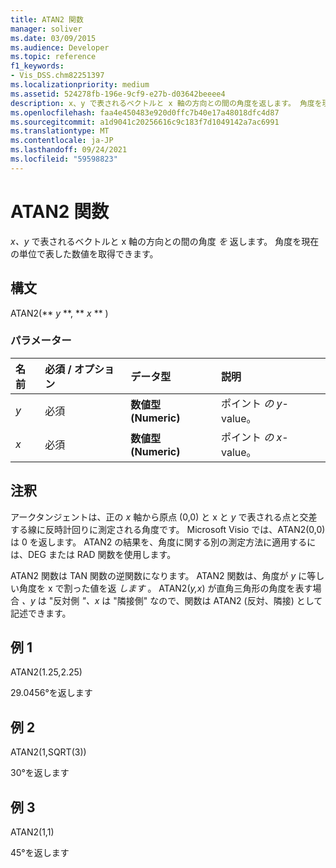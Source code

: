 ```yaml
---
title: ATAN2 関数
manager: soliver
ms.date: 03/09/2015
ms.audience: Developer
ms.topic: reference
f1_keywords:
- Vis_DSS.chm82251397
ms.localizationpriority: medium
ms.assetid: 524278fb-196e-9cf9-e27b-d03642beeee4
description: x、y で表されるベクトルと x 軸の方向との間の角度を返します。 角度を現在の単位で表した数値を取得できます。
ms.openlocfilehash: faa4e450483e920d0ffc7b40e17a48018dfc4d87
ms.sourcegitcommit: a1d9041c20256616c9c183f7d1049142a7ac6991
ms.translationtype: MT
ms.contentlocale: ja-JP
ms.lasthandoff: 09/24/2021
ms.locfileid: "59598823"
---
```

# <a name="atan2-function"></a>ATAN2 関数

*x、y* で表されるベクトルと x 軸の方向との間の角度 *を* 返します。 角度を現在の単位で表した数値を取得できます。 
  
## <a name="syntax"></a>構文

ATAN2(** *y* **, ** *x* ** ) 
  
### <a name="parameters"></a>パラメーター

|**名前**|**必須 / オプション**|**データ型**|**説明**|
|:-----|:-----|:-----|:-----|
| _y_ <br/> |必須  <br/> |**数値型 (Numeric)** <br/> |ポイント  _の y_-value。  <br/> |
| _x_ <br/> |必須  <br/> |**数値型 (Numeric)** <br/> |ポイント  _の x_-value。  <br/> |
   
## <a name="remarks"></a>注釈

アークタンジェントは、正の *x* 軸から原点 (0,0) と x と *y* で表される点と交差する線に反時計回りに測定される角度です。 Microsoft Visio では、ATAN2(0,0) は 0 を返します。 ATAN2 の結果を、角度に関する別の測定方法に適用するには、DEG または RAD 関数を使用します。 
  
ATAN2 関数は TAN 関数の逆関数になります。 ATAN2 関数は、角度が  *y*  に等しい角度を x で割った値を返  *します*  。 ATAN2(*y,x*) が直角三角形の角度を表す場合  *、y*  は "反対側  *"、x*  は "隣接側" なので、関数は ATAN2 (反対、隣接) として記述できます。 
  
## <a name="example-1"></a>例 1

ATAN2(1.25,2.25)
  
29.0456°を返します
  
## <a name="example-2"></a>例 2

ATAN2(1,SQRT(3))
  
30°を返します
  
## <a name="example-3"></a>例 3

ATAN2(1,1)
  
45°を返します
  

